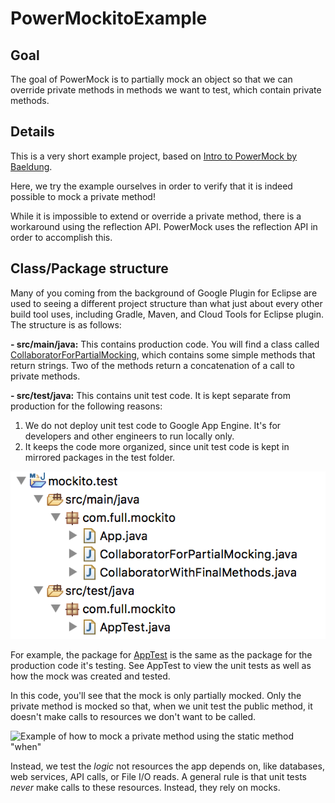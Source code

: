 # PowerMockitoExample

## Goal

The goal of PowerMock is to partially mock an object so that we can override private methods in methods we want to test, which contain private methods.

## Details

This is a very short example project, based on [Intro to PowerMock by Baeldung](http://www.baeldung.com/intro-to-powermock).

Here, we try the example ourselves in order to verify that it is indeed possible to mock a private method!

While it is impossible to extend or override a private method, there is a workaround using the reflection API.  PowerMock uses the reflection API in order to accomplish this.

## Class/Package structure

Many of you coming from the background of Google Plugin for Eclipse are used to seeing a different project structure than what just about every other build tool uses, including Gradle, Maven, and Cloud Tools for Eclipse plugin. The structure is as follows:

**- src/main/java:**  This contains production code.  You will find a class called [CollaboratorForPartialMocking](https://github.com/FullLearning/PowerMockitoExample/blob/master/src/main/java/com/full/mockito/CollaboratorForPartialMocking.java), which contains some simple methods that return strings.  Two of the methods return a concatenation of a call to private methods.

**- src/test/java:**  This contains unit test code. It is kept separate from production for the following reasons:

1. We do not deploy unit test code to Google App Engine. It's for developers and other engineers to run locally only.
2. It keeps the code more organized, since unit test code is kept in mirrored packages in the test folder.  

![Example of Project Structure with src and test folders](https://github.com/FullLearning/PowerMockitoExample/blob/master/docs/ProjectStructure-src-test.png "Example of Project Structure with src and test folders")

For example, the package for [AppTest](https://github.com/FullLearning/PowerMockitoExample/blob/master/src/test/java/com/full/mockito/AppTest.java) is the same as the package for the production code it's testing.  See AppTest to view the unit tests as well as how the mock was created and tested.  

In this code, you'll see that the mock is only partially mocked. Only the private method is mocked so that, when we unit test the public method, it doesn't make calls to resources we don't want to be called. 

![Example of how to mock a private method using the static method "when"](https://github.com/FullLearning/PowerMockitoExample/blob/master/docs/OverridePrivateUsingWhen.png "Example of how to mock a private method using the static method \"when\"")


Instead, we test the _logic_ not resources the app depends on, like databases, web services, API calls, or File I/O reads. A general rule is that unit tests _never_ make calls to these resources. Instead, they rely on mocks.

